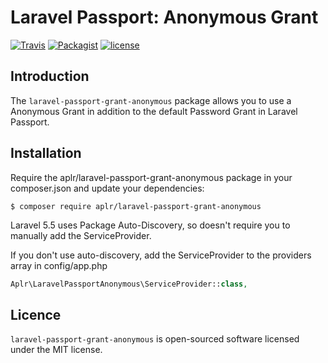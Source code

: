 # Laravel Passport: Anonymous Grant

[![Travis](https://img.shields.io/travis/aplr/laravel-passport-grant-anonymous.svg)](https://packagist.org/packages/aplr/laravel-passport-grant-anonymous)
[![Packagist](https://img.shields.io/packagist/v/aplr/laravel-passport-grant-anonymous.svg)](https://packagist.org/packages/aplr/laravel-passport-grant-anonymous)
[![license](https://img.shields.io/github/license/aplr/laravel-passport-grant-anonymous.svg)](https://packagist.org/packages/aplr/laravel-passport-grant-anonymous)

## Introduction

The `laravel-passport-grant-anonymous` package allows you to use a Anonymous Grant in addition to the default Password Grant in Laravel Passport.

## Installation

Require the aplr/laravel-passport-grant-anonymous package in your composer.json and update your dependencies:

```shell
$ composer require aplr/laravel-passport-grant-anonymous
```
    
Laravel 5.5 uses Package Auto-Discovery, so doesn't require you to manually add the ServiceProvider.
    
If you don't use auto-discovery, add the ServiceProvider to the providers array in config/app.php

```php
Aplr\LaravelPassportAnonymous\ServiceProvider::class,
```

## Licence

`laravel-passport-grant-anonymous` is open-sourced software licensed under the MIT license.